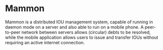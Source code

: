 Mammon
======

Mammon is a distributed IOU management system, capable of running in daemon mode on a server and also able to run on a mobile phone. A peer-to-peer network between servers allows (circular) debts to be resolved, while the mobile application allows users to issue and transfer IOUs without requiring an active internet connection.
